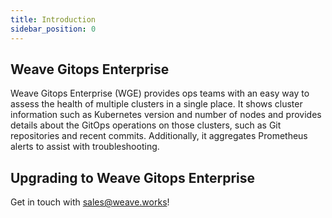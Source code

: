 ```yaml
---
title: Introduction
sidebar_position: 0
---
```


## Weave Gitops Enterprise

Weave Gitops Enterprise (WGE) provides ops teams with an easy way to assess the
health of multiple clusters in a single place. It shows cluster information such as
Kubernetes version and number of nodes and provides details about the GitOps operations
on those clusters, such as Git repositories and recent commits. Additionally, it
aggregates Prometheus alerts to assist with troubleshooting.

## Upgrading to Weave Gitops Enterprise

Get in touch with sales@weave.works!
